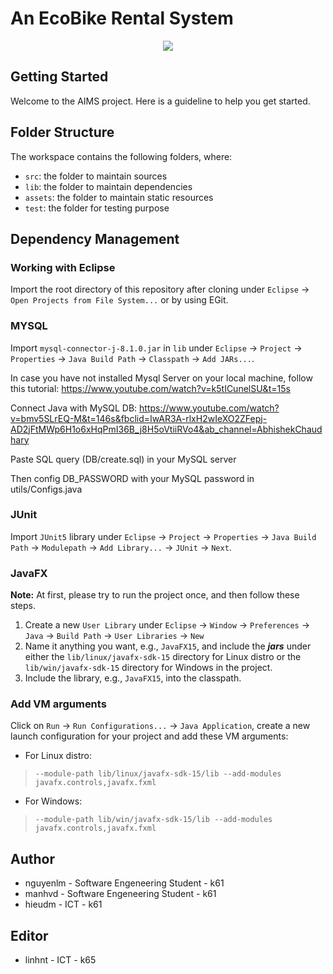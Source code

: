 #  An EcoBike Rental System
<p align="center">
  <img src="assets/images/logo.png" />
</p>

## Getting Started

Welcome to the AIMS project. Here is a guideline to help you get started.

## Folder Structure

The workspace contains the following folders, where:

- `src`: the folder to maintain sources
- `lib`: the folder to maintain dependencies
- `assets`: the folder to maintain static resources
- `test`: the folder for testing purpose

## Dependency Management
### Working with Eclipse
Import the root directory of this repository after cloning under `Eclipse` -> `Open Projects from File System...` or by using EGit.

### MYSQL
Import `mysql-connector-j-8.1.0.jar` in `lib` under `Eclipse` -> `Project` -> `Properties` -> `Java Build Path` -> `Classpath` -> `Add JARs...`.

In case you have not installed Mysql Server on your local machine, follow this tutorial: https://www.youtube.com/watch?v=k5tICunelSU&t=15s

Connect Java with MySQL DB: https://www.youtube.com/watch?v=bmv5SLrEQ-M&t=146s&fbclid=IwAR3A-rlxH2wIeXO2ZFepj-AD2jFtMWp6H1o6xHqPmI36B_j8H5oVtiiRVo4&ab_channel=AbhishekChaudhary

Paste SQL query (DB/create.sql) in your MySQL server

Then config DB_PASSWORD with your MySQL password in utils/Configs.java

### JUnit
Import `JUnit5` library under `Eclipse` -> `Project` -> `Properties` -> `Java Build Path` -> `Modulepath` -> `Add Library...` -> `JUnit` -> `Next`.

### JavaFX
**Note:** At first, please try to run the project once, and then follow these steps.
1. Create a new `User Library` under `Eclipse` -> `Window` -> `Preferences` -> `Java` -> `Build Path` -> `User Libraries` -> `New`
2. Name it anything you want, e.g., `JavaFX15`, and include the ***jars*** under either the `lib/linux/javafx-sdk-15` directory for Linux distro or the `lib/win/javafx-sdk-15` directory for Windows in the project.
3. Include the library, e.g., `JavaFX15`, into the classpath.

### Add VM arguments
Click on `Run` -> `Run Configurations...`  -> `Java Application`, create a new launch configuration for your project and add these VM arguments:
- For Linux distro: 
> `--module-path lib/linux/javafx-sdk-15/lib --add-modules javafx.controls,javafx.fxml`
- For Windows:
> `--module-path lib/win/javafx-sdk-15/lib --add-modules javafx.controls,javafx.fxml`

## Author
- nguyenlm - Software Engeneering Student - k61
- manhvd   - Software Engeneering Student - k61
- hieudm   - ICT - k61
## Editor
- linhnt   - ICT - k65